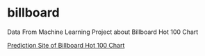 # billboard
Data From Machine Learning Project about Billboard Hot 100 Chart  
  
[Prediction Site of Billboard Hot 100 Chart](https://playful-visualization.netlify.app/2/)  
